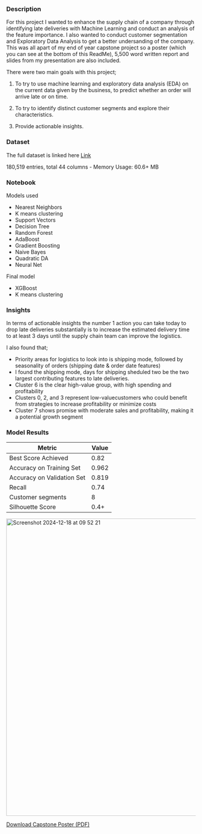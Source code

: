 ### Description

For this project I wanted to enhance the supply chain of a company through identifying late deliveries with Machine Learning and conduct an analysis of the feature importance. I also wanted to conduct customer segmentation and Exploratory Data Analysis to get a better undersanding of the company. This was all apart of my end of year capstone project so a poster (which you can see at the bottom of this ReadMe), 5,500 word written report and slides from my presentation are also included.

There were two main goals with this project;

1) To try to use machine learning and exploratory data analysis (EDA) on the current data given by the business, to predict whether an order will arrive late or on time.

2) To try to identify distinct customer segments and explore their characteristics.

3) Provide actionable insights.

### Dataset

The full dataset is linked here [Link](https://data.mendeley.com/datasets/8gx2fvg2k6/3)

180,519 entries, total 44 columns - Memory Usage: 60.6+ MB

### Notebook

Models used 

- Nearest Neighbors
- K means clustering
- Support Vectors
- Decision Tree
- Random Forest
- AdaBoost
- Gradient Boosting
- Naive Bayes
- Quadratic DA
- Neural Net

Final model

- XGBoost
- K means clustering
  
### **Insights**
In terms of actionable insights the number 1 action you can take today to drop late deliveries substantially is to increase the estimated delivery time to at least 3 days until the supply chain team can improve the logistics.

I also found that;

- Priority areas for logistics to look into is shipping mode, followed by seasonality of orders (shipping date & order date features)
- I found the shipping mode, days for shipping sheduled two be the two largest contributing features to late deliveries.
- Cluster 6 is the clear high-value group, with high spending and profitability
- Clusters 0, 2, and 3 represent low-valuecustomers who could benefit from strategies to increase profitability or minimize costs
- Cluster 7 shows promise with moderate sales and profitability, making it a potential growth segment

### **Model Results**

| Metric | Value |
| --- | --- |
| Best Score Achieved | 0.82 |
| Accuracy on Training Set | 0.962 |
| Accuracy on Validation Set | 0.819 |
| Recall | 0.74 |
| Customer segments | 8 |
| Silhouette Score | 0.4+ |

<img width="790" alt="Screenshot 2024-12-18 at 09 52 21" src="https://github.com/user-attachments/assets/6acaffef-4a84-4a22-8550-600259551571" />

[Download Capstone Poster (PDF)](https://github.com/user-attachments/files/17661654/Capstone.CA3.Poster.pdf)
